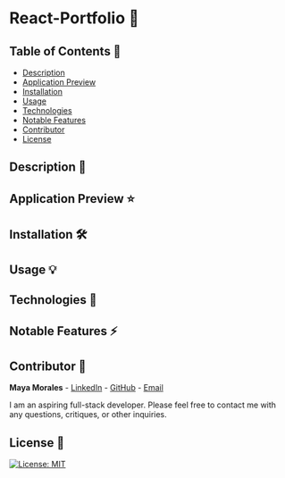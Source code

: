 # React-Portfolio 🚀

## Table of Contents 📖

* [ Description ](#description-📝)
* [ Application Preview ](#application-preview-⭐)
* [ Installation ](#installation-🛠️)
* [ Usage ](#usage-💡)
* [ Technologies ](#technologies-🔧)
* [ Notable Features ](#notable-features-⚡️)
* [ Contributor ](#contributor-🙌)
* [ License ](#license-🔑)

## Description 📝

## Application Preview ⭐

## Installation 🛠️

## Usage 💡

## Technologies 🔧

## Notable Features ⚡️

## Contributor 🙌

**Maya Morales** - [LinkedIn](https://www.linkedin.com/in/maya-morales-1191351bb/) - [GitHub](https://github.com/mayaimorales) - [Email](mayainomorales@gmail.com)

I am an aspiring full-stack developer. Please feel free to contact me with any questions, critiques, or other inquiries.

## License 🔑
[![License: MIT](https://img.shields.io/badge/License-MIT-yellow.svg)](https://opensource.org/licenses/MIT)